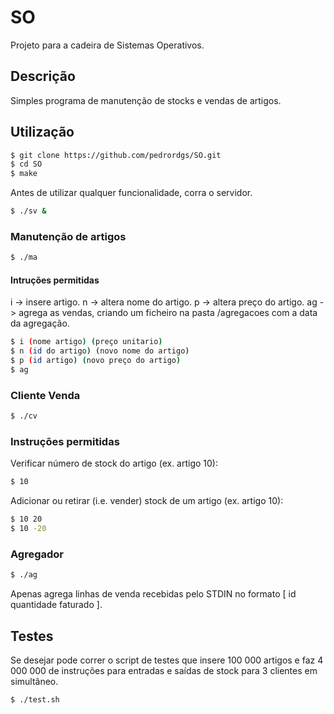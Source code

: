 # SO

Projeto para a cadeira de Sistemas Operativos.

## Descrição

Simples programa de manutenção de stocks e vendas de artigos.

## Utilização

```bash
$ git clone https://github.com/pedrordgs/SO.git
$ cd SO
$ make
```

Antes de utilizar qualquer funcionalidade, corra o servidor.

```bash
$ ./sv &
```

### Manutenção de artigos

```bash
$ ./ma
```

#### Intruções permitidas

i -> insere artigo.
n -> altera nome do artigo.
p -> altera preço do artigo.
ag -> agrega as vendas, criando um ficheiro na pasta /agregacoes com a data da agregação.

```bash
$ i (nome artigo) (preço unitario)
$ n (id do artigo) (novo nome do artigo)
$ p (id artigo) (novo preço do artigo)
$ ag
```

### Cliente Venda

```bash
$ ./cv
```

### Instruções permitidas

Verificar número de stock do artigo (ex. artigo 10):
```bash
$ 10
```

Adicionar ou retirar (i.e. vender) stock de um artigo (ex. artigo 10):
```bash
$ 10 20
$ 10 -20
```

### Agregador

```bash
$ ./ag
```

Apenas agrega linhas de venda recebidas pelo STDIN no formato [ id quantidade faturado ].

## Testes

Se desejar pode correr o script de testes que insere 100 000 artigos e faz 4 000 000 de instruções para entradas e saídas de stock para 3 clientes em simultâneo.

```bash
$ ./test.sh
```
